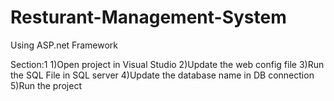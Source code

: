 # Resturant-Management-System
Using ASP.net Framework

Section:1
1)Open project in Visual Studio
2)Update the web config file
3)Run the SQL File in SQL server
4)Update the database name in DB connection
5)Run the project
